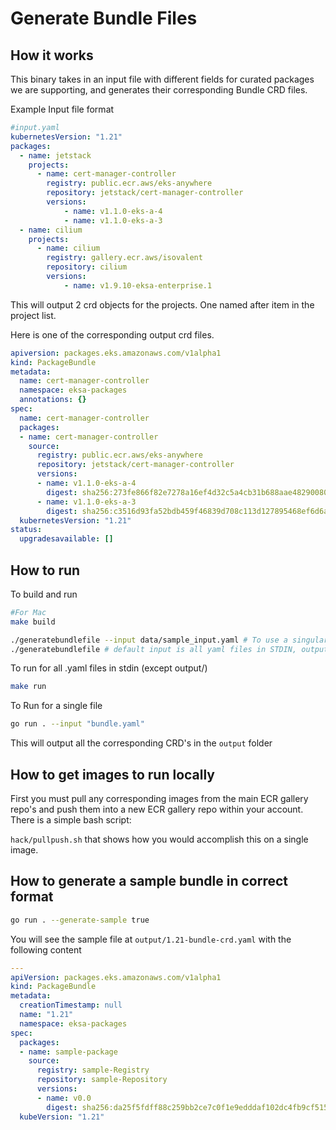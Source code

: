 # Generate Bundle Files

## How it works

This binary takes in an input file with different fields for curated packages we are supporting, and generates their corresponding Bundle CRD files.

Example Input file format

```yaml
#input.yaml
kubernetesVersion: "1.21"
packages:
  - name: jetstack
    projects:
      - name: cert-manager-controller
        registry: public.ecr.aws/eks-anywhere
        repository: jetstack/cert-manager-controller
        versions:
            - name: v1.1.0-eks-a-4
            - name: v1.1.0-eks-a-3
  - name: cilium
    projects:
      - name: cilium
        registry: gallery.ecr.aws/isovalent
        repository: cilium
        versions:
            - name: v1.9.10-eksa-enterprise.1
```

This will output 2 crd objects for the projects. One named after item in the project list.

Here is one of the corresponding output crd files.

```yaml
apiversion: packages.eks.amazonaws.com/v1alpha1
kind: PackageBundle
metadata:
  name: cert-manager-controller
  namespace: eksa-packages
  annotations: {}
spec:
  name: cert-manager-controller
  packages:
  - name: cert-manager-controller
    source:
      registry: public.ecr.aws/eks-anywhere
      repository: jetstack/cert-manager-controller
      versions:
      - name: v1.1.0-eks-a-4
        digest: sha256:273fe866f82e7278a16ef4d32c5a4cb31b688aae48290080dd8f2f7f44485c5c
      - name: v1.1.0-eks-a-3
        digest: sha256:c3516d93fa52bdb459f46839d708c113d127895468ef6d6a86ec44003cc85c4d
  kubernetesVersion: "1.21"
status:
  upgradesavailable: []
```

## How to run

To build and run

```bash
#For Mac
make build

./generatebundlefile --input data/sample_input.yaml # To use a singular input file
./generatebundlefile # default input is all yaml files in STDIN, output is output/
```

To run for all .yaml files in stdin (except output/)
```bash
make run
```

To Run for a single file
```bash
go run . --input "bundle.yaml"
```

This will output all the corresponding CRD's in the `output` folder

## How to get images to run locally

First you must pull any corresponding images from the main ECR gallery repo's and push them into a new ECR gallery repo within your account. There is a simple bash script:

`hack/pullpush.sh` that shows how you would accomplish this on a single image.

## How to generate a sample bundle in correct format

```bash
go run . --generate-sample true
```

You will see the sample file at `output/1.21-bundle-crd.yaml` with the following content

```yaml
---
apiVersion: packages.eks.amazonaws.com/v1alpha1
kind: PackageBundle
metadata:
  creationTimestamp: null
  name: "1.21"
  namespace: eksa-packages
spec:
  packages:
  - name: sample-package
    source:
      registry: sample-Registry
      repository: sample-Repository
      versions:
      - name: v0.0
        digest: sha256:da25f5fdff88c259bb2ce7c0f1e9edddaf102dc4fb9cf5159ad6b902b5194e66
  kubeVersion: "1.21"
```

